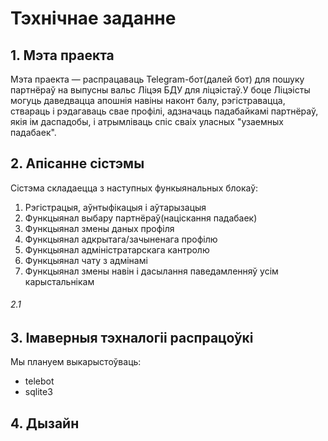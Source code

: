# Тэхнічнае заданне


## 1. Мэта праекта
Мэта праекта — распрацаваць Telegram-бот(далей бот) для пошуку партнёраў на выпусны вальс Ліцэя БДУ для ліцэістаў.У боце Ліцэісты могуць даведвацца апошнія навіны наконт балу, рэгістравацца, ствараць і рэдагаваць свае профілі, адзначаць падабайкамі партнёраў, якія ім даспадобы, і атрымліваць спіс сваіх уласных "узаемных падабаек". 

## 2. Апісанне сістэмы

Сістэма складаецца з наступных функыянальных блокаў:
1. Рэгістрацыя, аўнтыфікацыя і аўтарызацыя
2. Функцыянал выбару партнёраў(націскання падабаек)
3. Функцыянал змены даных профіля
4. Функцыянал адкрытага/зачыненага профілю
5. Функцыянал адміністратарскага кантролю
6. Функцыянал чату з адмінамі
7. Функцыянал змены навін і дасылання паведамленняў усім карыстальнікам

###### 2.1

## 3. Імаверныя тэхналогіі распрацоўкі
Мы плануем выкарыстоўваць:
- telebot 
- sqlite3

## 4. Дызайн

